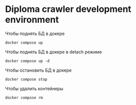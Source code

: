# Diploma crawler development environment

Чтобы поднять БД в докере
```
docker compose up
```

Чтобы поднять БД в докере в detach режиме
```
docker compose up -d
```

Чтобы остановить БД в докере
```
docker compose stop
```

Чтобы удалить контейнеры
```
docker compose rm
```